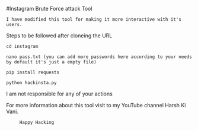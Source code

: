 #Instagram Brute Force attack Tool

    I have modified this tool for making it more interactive with it's users.
    
Steps to be followed after cloneing the URL

    cd instagram
    
    nano pass.txt (you can add more passwords here according to your needs by default it's just a empty file)
    
    pip install requests

    python hackinsta.py
    
I am not responsible for any of your actions
  
For more information about this tool visit to my YouTube channel Harsh Ki Vani.

         Happy Hacking


